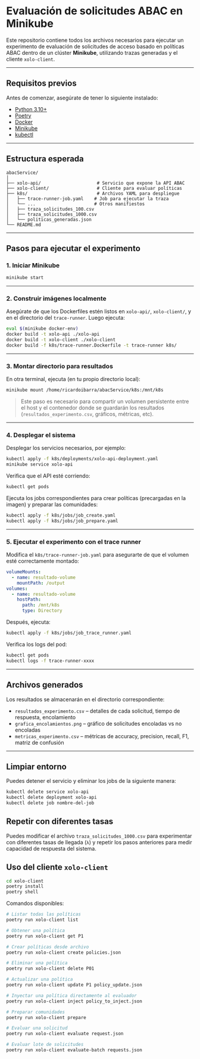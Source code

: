 # Evaluación de solicitudes ABAC en Minikube

Este repositorio contiene todos los archivos necesarios para ejecutar un experimento de evaluación de solicitudes de acceso basado en políticas ABAC dentro de un clúster **Minikube**, utilizando trazas generadas y el cliente `xolo-client`.

---

## Requisitos previos

Antes de comenzar, asegúrate de tener lo siguiente instalado:

- [Python 3.10+](https://www.python.org/)
- [Poetry](https://python-poetry.org/docs/#installation)
- [Docker](https://docs.docker.com/get-docker/)
- [Minikube](https://minikube.sigs.k8s.io/docs/start/)
- [kubectl](https://kubernetes.io/docs/tasks/tools/)

---

## Estructura esperada

```
abacService/
│
├── xolo-api/                     # Servicio que expone la API ABAC
├── xolo-client/                  # Cliente para evaluar políticas
├── k8s/                          # Archivos YAML para despliegue
│   ├── trace-runner-job.yaml    # Job para ejecutar la traza
│   └── ...                      # Otros manifiestos
│   ├── traza_solicitudes_100.csv
│   ├── traza_solicitudes_1000.csv
│   └── politicas_generadas.json
└── README.md
```

---

## Pasos para ejecutar el experimento

### 1. Iniciar Minikube

```bash
minikube start
```

---

### 2. Construir imágenes localmente

Asegúrate de que los Dockerfiles estén listos en `xolo-api/`, `xolo-client/`, y en el directorio del `trace-runner`. Luego ejecuta:

```bash
eval $(minikube docker-env)
docker build -t xolo-api ./xolo-api
docker build -t xolo-client ./xolo-client
docker build -f k8s/trace-runner.Dockerfile -t trace-runner k8s/
```

---

### 3. Montar directorio para resultados

En otra terminal, ejecuta (en tu propio directorio local):

```bash
minikube mount /home/ricardoibarra/abacService/k8s:/mnt/k8s
```

> Este paso es necesario para compartir un volumen persistente entre el host y el contenedor donde se guardarán los resultados (`resultados_experimento.csv`, gráficos, métricas, etc).

---

### 4. Desplegar el sistema

Desplegar los servicios necesarios, por ejemplo:

```bash
kubectl apply -f k8s/deployments/xolo-api-deployment.yaml
minikube service xolo-api
```

Verifica que el API esté corriendo:

```bash
kubectl get pods
```

Ejecuta los jobs correspondientes para crear políticas (precargadas en la imagen) y preparar las comunidades:

```bash
kubectl apply -f k8s/jobs/job_create.yaml
kubectl apply -f k8s/jobs/job_prepare.yaml
```

---

### 5. Ejecutar el experimento con el trace runner

Modifica el `k8s/trace-runner-job.yaml` para asegurarte de que el volumen esté correctamente montado:

```yaml
volumeMounts:
  - name: resultado-volume
    mountPath: /output
volumes:
  - name: resultado-volume
    hostPath:
      path: /mnt/k8s
      type: Directory
```

Después, ejecuta:

```bash
kubectl apply -f k8s/jobs/job_trace_runner.yaml
```

Verifica los logs del pod:

```bash
kubectl get pods
kubectl logs -f trace-runner-xxxx
```

---

## Archivos generados

Los resultados se almacenarán en el directorio correspondiente:

- `resultados_experimento.csv` – detalles de cada solicitud, tiempo de respuesta, encolamiento
- `grafica_encolamientos.png` – gráfico de solicitudes encoladas vs no encoladas
- `metricas_experimento.csv` – métricas de accuracy, precision, recall, F1, matriz de confusión

---

## Limpiar entorno

Puedes detener el servicio y eliminar los jobs de la siguiente manera:

```bash
kubectl delete service xolo-api
kubectl delete deployment xolo-api
kubectl delete job nombre-del-job

```

## Repetir con diferentes tasas

Puedes modificar el archivo `traza_solicitudes_1000.csv` para experimentar con diferentes tasas de llegada (`λ`) y repetir los pasos anteriores para medir capacidad de respuesta del sistema.

## Uso del cliente `xolo-client`

```bash
cd xolo-client
poetry install
poetry shell
```

Comandos disponibles:

```bash
# Listar todas las políticas
poetry run xolo-client list

# Obtener una política
poetry run xolo-client get P1

# Crear políticas desde archivo
poetry run xolo-client create policies.json

# Eliminar una política
poetry run xolo-client delete P01

# Actualizar una política
poetry run xolo-client update P1 policy_update.json

# Inyectar una política directamente al evaluador
poetry run xolo-client inject policy_to_inject.json

# Preparar comunidades
poetry run xolo-client prepare

# Evaluar una solicitud
poetry run xolo-client evaluate request.json

# Evaluar lote de solicitudes
poetry run xolo-client evaluate-batch requests.json
```


